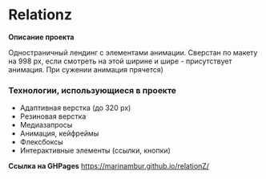 # Relationz
**Описание проекта**

 Одностраничный лендинг с элементами анимации. Сверстан по макету на 998 px, если смотреть на этой ширине и шире - присутствует анимация. При сужении анимация прячется)

### Технологии, использующиеся в проекте
* Адаптивная верстка (до 320 px)
* Резиновая верстка
* Медиазапросы
* Анимация, кейфреймы
* Флексбоксы
* Интерактивные элементы (ссылки, кнопки)






**Ссылка на GHPages** 
https://marinambur.github.io/relationZ/

